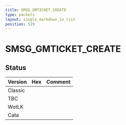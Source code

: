 ```yaml
---
title: SMSG_GMTICKET_CREATE
type: packets
layout: single_markdown_in_list
position: 519
---
```


# SMSG_GMTICKET_CREATE

## Status

Version | Hex | Comment
---------- | ---------- | ---------- 
Classic |  |  
TBC |  |  
WotLK |  |  
Cata |  |  
